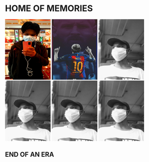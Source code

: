<!docktype html>
<html>
<head>
<title>MY GALLERY</title
</head>
<body>
  <link rel="stylesheet" href="HTML.css"/>
  <h1>HOME OF MEMORIES</h1>
<a href="https://www.facebook.com/profile.php?id=100070434865170"><img src="Hacker.jpg"height="200px"width="150px"></a>
<a href="https://filmy4wap.loan"><img src="781179.jpg"height="200px"width="150px"></a>
<a href="https://www.facebook.com/saurav.karki.94849"><img src="Saurav.jpg"height="200px"width="150px"></input></a>
<a href="https://www.facebook.com/saurav.karki.94849"><img src="Saurav.jpg"height="200px"width="150px"></input></a>
<a href="https://www.facebook.com/saurav.karki.94849"><img src="Saurav.jpg"height="200px"width="150px"></input></a>
<a href="https://www.facebook.com/saurav.karki.94849"><img src="Saurav.jpg"height="200px"width="150px"></input></a>
<h2>END OF AN ERA</h2>
</body>
</html>

